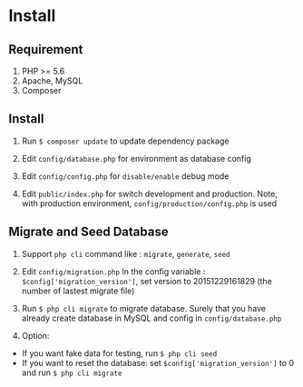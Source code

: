 # Install

## Requirement
1. PHP >= 5.6
2. Apache, MySQL
3. Composer


## Install

1. Run `$ composer update` to update dependency package

2. Edit `config/database.php` for environment as database config

3. Edit `config/config.php` for `disable/enable` debug mode

4. Edit `public/index.php` for switch development and production. Note, with production environment, `config/production/config.php` is used

## Migrate and Seed Database

1. Support `php cli` command like : `migrate`, `generate`, `seed`

2. Edit `config/migration.php`
   In the config variable : `$config['migration_version']`, set version to 20151229161829 (the number of lastest migrate file)

3. Run `$ php cli migrate` to migrate database. Surely that you have already create database in MySQL and config in `config/database.php`

4. Option: 
 - If you want fake data for testing, run `$ php cli seed`
 - If you want to reset the database: set `$config['migration_version']` to 0 and run `$ php cli migrate`